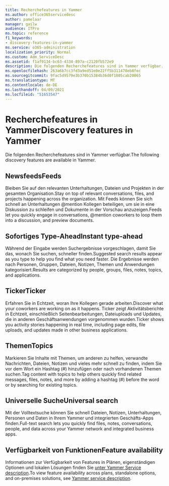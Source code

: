 ```yaml
---
title: Recherchefeatures in Yammer
ms.author: office365servicedesc
author: pamelaar
manager: gailw
audience: ITPro
ms.topic: reference
f1_keywords:
- discovery-features-in-yammer
ms.service: o365-administration
localization_priority: Normal
ms.custom: Adm_ServiceDesc
ms.assetid: f1af9134-bc63-4334-897a-c2120fb572e9
description: Die folgenden Recherchefeatures sind in Yammer verfügbar.
ms.openlocfilehash: 263a6b7cc3fd3a9ed51e0e22ff5b311478eb8fec
ms.sourcegitcommit: 9fac5d9579e3b370b15384b36d0f1805cab20065
ms.translationtype: MT
ms.contentlocale: de-DE
ms.lasthandoff: 04/09/2021
ms.locfileid: "51653547"
---
```

# <a name="discovery-features-in-yammer"></a><span data-ttu-id="9de17-103">Recherchefeatures in Yammer</span><span class="sxs-lookup"><span data-stu-id="9de17-103">Discovery features in Yammer</span></span>

<span data-ttu-id="9de17-104">Die folgenden Recherchefeatures sind in Yammer verfügbar.</span><span class="sxs-lookup"><span data-stu-id="9de17-104">The following discovery features are available in Yammer.</span></span>
  
## <a name="feeds"></a><span data-ttu-id="9de17-105">Newsfeeds</span><span class="sxs-lookup"><span data-stu-id="9de17-105">Feeds</span></span>

<span data-ttu-id="9de17-106">Bleiben Sie auf den relevanten Unterhaltungen, Dateien und Projekten in der gesamten Organisation.</span><span class="sxs-lookup"><span data-stu-id="9de17-106">Stay on top of relevant conversations, files, and projects happening across the organization.</span></span> <span data-ttu-id="9de17-107">Mit Feeds können Sie sich schnell an Unterhaltungen @mention Kollegen beteiligen, um sie in eine Diskussion zu schleifen und Dokumente in der Vorschau anzuzeigen.</span><span class="sxs-lookup"><span data-stu-id="9de17-107">Feeds let you quickly engage in conversations, @mention coworkers to loop them into a discussion, and preview documents.</span></span>

## <a name="instant-type-ahead"></a><span data-ttu-id="9de17-108">Sofortiges Type-Ahead</span><span class="sxs-lookup"><span data-stu-id="9de17-108">Instant type-ahead</span></span>

<span data-ttu-id="9de17-109">Während der Eingabe werden Suchergebnisse vorgeschlagen, damit Sie das, wonach Sie suchen, schneller finden.</span><span class="sxs-lookup"><span data-stu-id="9de17-109">Suggested search results appear as you type to help you find what you need faster.</span></span> <span data-ttu-id="9de17-110">Die Ergebnisse werden nach Personen, Gruppen, Dateien, Notizen, Themen und Anwendungen kategorisiert.</span><span class="sxs-lookup"><span data-stu-id="9de17-110">Results are categorized by people, groups, files, notes, topics, and applications.</span></span>
    
## <a name="ticker"></a><span data-ttu-id="9de17-111">Ticker</span><span class="sxs-lookup"><span data-stu-id="9de17-111">Ticker</span></span>

<span data-ttu-id="9de17-112">Erfahren Sie in Echtzeit, woran Ihre Kollegen gerade arbeiten.</span><span class="sxs-lookup"><span data-stu-id="9de17-112">Discover what your coworkers are working on as it happens.</span></span> <span data-ttu-id="9de17-113">Ticker zeigt Aktivitätsberichte in Echtzeit, einschließlich Seitenbearbeitungen, Dateiuploads und Updates, die in anderen Geschäftsanwendungen vorgenommen wurden.</span><span class="sxs-lookup"><span data-stu-id="9de17-113">Ticker shows you activity stories happening in real time, including page edits, file uploads, and updates made in other business applications.</span></span>
  
## <a name="topics"></a><span data-ttu-id="9de17-114">Themen</span><span class="sxs-lookup"><span data-stu-id="9de17-114">Topics</span></span>

<span data-ttu-id="9de17-115">Markieren Sie Inhalte mit Themen, um anderen zu helfen, verwandte Nachrichten, Dateien, Notizen und vieles mehr schnell zu finden, indem Sie vor dem Wort ein Hashtag (#) hinzufügen oder nach vorhandenen Themen suchen.</span><span class="sxs-lookup"><span data-stu-id="9de17-115">Tag content with topics to help others quickly find related messages, files, notes, and more by adding a hashtag (#) before the word or by searching for existing topics.</span></span>
  
## <a name="universal-search"></a><span data-ttu-id="9de17-116">Universelle Suche</span><span class="sxs-lookup"><span data-stu-id="9de17-116">Universal search</span></span>

<span data-ttu-id="9de17-117">Mit der Volltextsuche können Sie schnell Dateien, Notizen, Unterhaltungen, Personen und Daten in Ihrem Yammer und integrierten Geschäfts-Apps finden.</span><span class="sxs-lookup"><span data-stu-id="9de17-117">Full-text search lets you quickly find files, notes, conversations, people, and data across your Yammer network and integrated business apps.</span></span>
  
## <a name="feature-availability"></a><span data-ttu-id="9de17-118">Verfügbarkeit von Funktionen</span><span class="sxs-lookup"><span data-stu-id="9de17-118">Feature availability</span></span>

<span data-ttu-id="9de17-119">Informationen zur Verfügbarkeit von Features in Plänen, eigenständigen Optionen und lokalen Lösungen finden Sie [unter Yammer Service description](yammer-service-description.md).</span><span class="sxs-lookup"><span data-stu-id="9de17-119">To view feature availability across plans, standalone options, and on-premises solutions, see [Yammer service description](yammer-service-description.md).</span></span>
  
  
